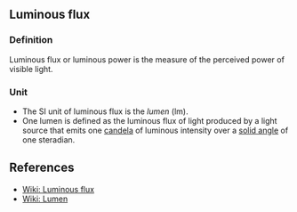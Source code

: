 

## Luminous flux
### Definition
Luminous flux or luminous power is the measure of the perceived power of visible
 light.

### Unit
* The SI unit of luminous flux is the *lumen* (lm).
* One lumen is defined as the luminous flux of light produced by a light source
that emits one [candela](https://en.wikipedia.org/wiki/Candela) of luminous
intensity over a [solid angle](https://en.wikipedia.org/wiki/Solid_angle) of one
 steradian.



## References
* [Wiki: Luminous flux](https://en.wikipedia.org/wiki/Luminous_flux)
* [Wiki: Lumen](https://en.wikipedia.org/wiki/Lumen_(unit))
